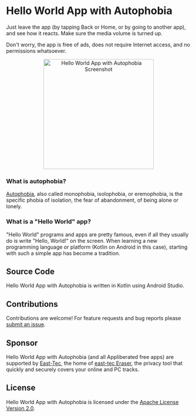 # Hello World App with Autophobia

Just leave the app (by tapping Back or Home, or by going to another app), and see how it reacts. Make sure the media volume is turned up.

Don't worry, the app is free of ads, does not require Internet access, and no permissions whatsoever.

<p align="center">
  <a href="https://user-images.githubusercontent.com/33293361/35162415-f98cc158-fd4b-11e7-82f2-649aadb065fe.png" target="_blank">
    <img src="https://user-images.githubusercontent.com/33293361/35162415-f98cc158-fd4b-11e7-82f2-649aadb065fe.png" width="300" 
    alt="Hello World App with Autophobia Screenshot"/>
  </a>
</p>

### What is autophobia?

[Autophobia](https://www.google.com/search?q=autophobia), also called monophobia, isolophobia, or eremophobia, is the specific phobia of isolation, the fear of abandonment, of being alone or lonely.

### What is a "Hello World" app?

"Hello World" programs and apps are pretty famous, even if all they usually do is write "Hello, World!" on the screen. When learning a new programming language or platform (Kotlin on Android in this case), starting with such a simple app has become a tradition.

## Source Code

Hello World App with Autophobia is written in Kotlin using Android Studio.

## Contributions

Contributions are welcome! For feature requests and bug reports please [submit an issue](https://github.com/appliberated/appwithautophobia/issues).

## Sponsor

Hello World App with Autophobia (and all Appliberated free apps) are supported by [East-Tec](http://www.east-tec.com), the home of [east-tec Eraser](http://www.east-tec.com/eraser/), the privacy tool that quickly and securely covers your online and PC tracks.

## License

Hello World App with Autophobia is licensed under the [Apache License Version 2.0](LICENSE).
